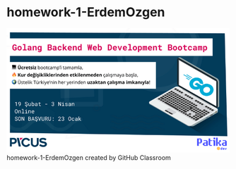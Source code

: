 # homework-1-ErdemOzgen
![PicusPatika](./img/picuspatika.png)
homework-1-ErdemOzgen created by GitHub Classroom
